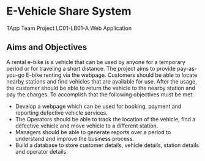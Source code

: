 # E-Vehicle Share System

TApp Team Project LC01-LB01-A Web Application

## Aims and Objectives

A rental e-bike is a vehicle that can be used by anyone for a temporary period or for traveling a short distance. The project aims to provide pay-as-you-go E-bike renting via the webpage. Customers should be able to locate nearby stations and find vehicles that are available for use. After the usage, the customer should be able to return the vehicle to the nearby station and pay the charges. To accomplish that the following objectives must be met:
- Develop a webpage which can be used for booking, payment and reporting defective vehicle services.
- The Operators should be able to track the location of the vehicle, find a defective vehicle and move vehicle to a different station.
- Managers should be able to generate reports over a period to understand and improve the business process.
- Build a database to store customer details, vehicle details, station details and operator details.

